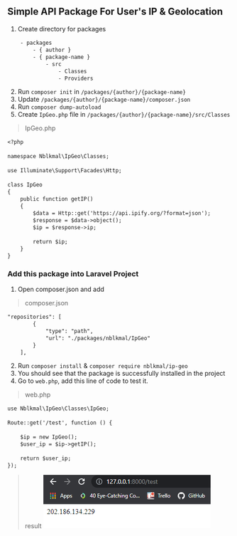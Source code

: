 ## Simple API Package For User's IP & Geolocation

1. Create directory for packages

```
    - packages
        - { author }
        - { package-name }
            - src
                - Classes
                - Providers
```

2. Run `composer init` in `/packages/{author}/{package-name}`
3. Update `/packages/{author}/{package-name}/composer.json`
4. Run `composer dump-autoload`
5. Create `IpGeo.php` file in `/packages/{author}/{package-name}/src/Classes`

> IpGeo.php
```
<?php

namespace Nblkmal\IpGeo\Classes;

use Illuminate\Support\Facades\Http;

class IpGeo
{
    public function getIP()
    {
        $data = Http::get('https://api.ipify.org/?format=json');
        $response = $data->object();
        $ip = $response->ip;

        return $ip;
    }
}
```

### Add this package into Laravel Project

1. Open composer.json and add

> composer.json
```
"repositories": [
        {
            "type": "path",
            "url": "./packages/nblkmal/IpGeo"
        }
    ],
```

2. Run `composer install` & `composer require nblkmal/ip-geo`
3. You should see that the package is successfully installed in the project
4. Go to `web.php`, add this line of code to test it.

> web.php
```
use Nblkmal\IpGeo\Classes\IpGeo;

Route::get('/test', function () {

    $ip = new IpGeo();
    $user_ip = $ip->getIP();

    return $user_ip;
});
```

> result
![](/public/images/result.png)